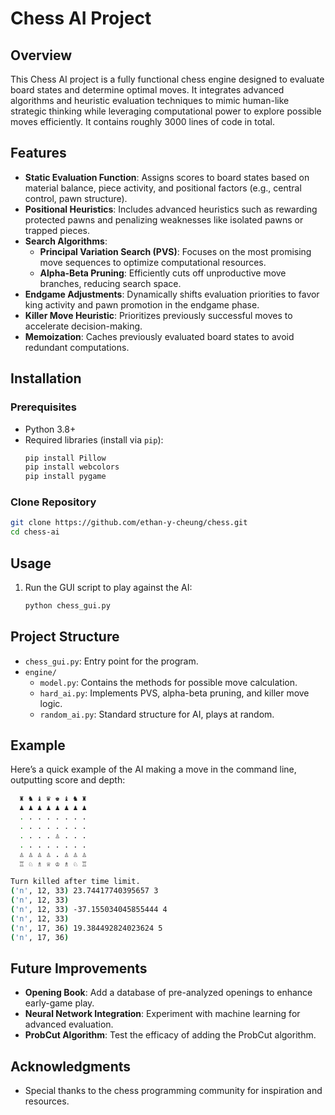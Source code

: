 # Chess AI Project

## Overview
This Chess AI project is a fully functional chess engine designed to evaluate board states and determine optimal moves. It integrates advanced algorithms and heuristic evaluation techniques to mimic human-like strategic thinking while leveraging computational power to explore possible moves efficiently. It contains roughly 3000 lines of code in total.

## Features
- **Static Evaluation Function**: Assigns scores to board states based on material balance, piece activity, and positional factors (e.g., central control, pawn structure).
- **Positional Heuristics**: Includes advanced heuristics such as rewarding protected pawns and penalizing weaknesses like isolated pawns or trapped pieces.
- **Search Algorithms**:
  - **Principal Variation Search (PVS)**: Focuses on the most promising move sequences to optimize computational resources.
  - **Alpha-Beta Pruning**: Efficiently cuts off unproductive move branches, reducing search space.
- **Endgame Adjustments**: Dynamically shifts evaluation priorities to favor king activity and pawn promotion in the endgame phase.
- **Killer Move Heuristic**: Prioritizes previously successful moves to accelerate decision-making.
- **Memoization**: Caches previously evaluated board states to avoid redundant computations.

## Installation
### Prerequisites
- Python 3.8+
- Required libraries (install via `pip`):
  ```bash
  pip install Pillow
  pip install webcolors
  pip install pygame
  ```

### Clone Repository
```bash
git clone https://github.com/ethan-y-cheung/chess.git
cd chess-ai
```

## Usage
1. Run the GUI script to play against the AI:
   ```bash
   python chess_gui.py
   ```
   
## Project Structure
- `chess_gui.py`: Entry point for the program.
- `engine/`
  - `model.py`: Contains the methods for possible move calculation.
  - `hard_ai.py`: Implements PVS, alpha-beta pruning, and killer move logic.
  - `random_ai.py`: Standard structure for AI, plays at random.

## Example
Here’s a quick example of the AI making a move in the command line, outputting score and depth:
```bash
  ♜ ♞ ♝ ♛ ♚ ♝ ♞ ♜ 
  ♟ ♟ ♟ ♟ ♟ ♟ ♟ ♟
  . . . . . . . .
  . . . . . . . .
  . . . . ♙ . . .
  . . . . . . . .
  ♙ ♙ ♙ ♙ . ♙ ♙ ♙
  ♖ ♘ ♗ ♕ ♔ ♗ ♘ ♖

Turn killed after time limit.
('n', 12, 33) 23.74417740395657 3
('n', 12, 33)
('n', 12, 33) -37.155034045855444 4
('n', 12, 33)
('n', 17, 36) 19.384492824023624 5
('n', 17, 36)
```

## Future Improvements
- **Opening Book**: Add a database of pre-analyzed openings to enhance early-game play.
- **Neural Network Integration**: Experiment with machine learning for advanced evaluation.
- **ProbCut Algorithm**: Test the efficacy of adding the ProbCut algorithm.

## Acknowledgments
- Special thanks to the chess programming community for inspiration and resources.
